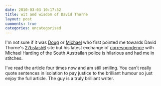 ```yaml
---
date: 2010-03-03 10:17:52
title: wit and wisdom of David Thorne
layout: post
comments: true
categories: uncategorised
---
```

I'm not sure if it was [Doug](http://oracledoug.com/serendipity/) or
[Michael](http://twofishcreative.com/michael/blog/) who first pointed
me towards David Thorne's [27bslash6](http://27bslash6.com) site but
his latest exchange of
[correspondence](http://twofishcreative.com/michael/blog/) with
Michael Harding of the South Austrailan police is hilarious and had me
in stitches.

I've read the article four times now and am still smiling. You can't
really quote sentences in isolation to pay justice to the brilliant
humour so just enjoy the full article. The guy is a truly brilliant
writer.
